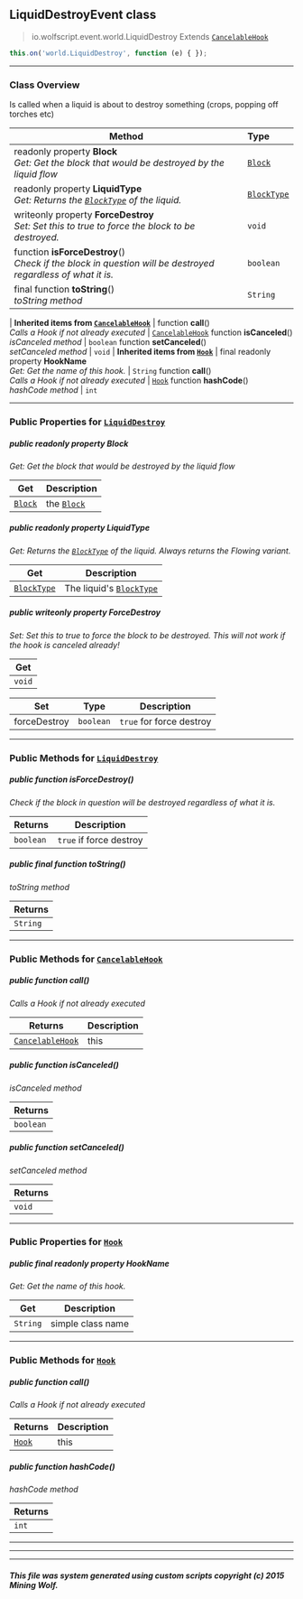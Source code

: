 ## LiquidDestroyEvent __class__

>io.wolfscript.event.world.LiquidDestroy
>Extends [`CancelableHook`](../../hook/CancelableHook.md)
``` javascript
this.on('world.LiquidDestroy', function (e) { });
```


---

### Class Overview

Is called when a liquid is about to destroy something (crops, popping off torches etc)

Method | Type   
--- | :--- 
 readonly property __Block__ <br> _Get: Get the block that would be destroyed by the liquid flow_ | [`Block`](../../api/world/blocks/Block.md)
 readonly property __LiquidType__ <br> _Get: Returns the [`BlockType`](../../api/world/blocks/BlockType.md) of the liquid._ | [`BlockType`](../../api/world/blocks/BlockType.md)
 writeonly property __ForceDestroy__ <br> _Set: Set this to true to force the block to be destroyed._ | `void`
 function __isForceDestroy__() <br> _Check if the block in question will be destroyed regardless of what it is._ | `boolean`
final function __toString__() <br> _toString method_ | `String`
 |
__Inherited items from [`CancelableHook`](../../hook/CancelableHook.md)__ |
 function __call__() <br> _Calls a Hook if not already executed_ | [`CancelableHook`](../../hook/CancelableHook.md)
 function __isCanceled__() <br> _isCanceled method_ | `boolean`
 function __setCanceled__() <br> _setCanceled method_ | `void`
 |
__Inherited items from [`Hook`](../../hook/Hook.md)__ |
final readonly property __HookName__ <br> _Get: Get the name of this hook._ | `String`
 function __call__() <br> _Calls a Hook if not already executed_ | [`Hook`](../../hook/Hook.md)
 function __hashCode__() <br> _hashCode method_ | `int`







---


### Public Properties for [`LiquidDestroy`](LiquidDestroy.md)

##### <a id='block'></a>public  readonly property __Block__

_Get: Get the block that would be destroyed by the liquid flow_

Get | Description
--- | --- 
[`Block`](../../api/world/blocks/Block.md) | the [`Block`](../../api/world/blocks/Block.md)



##### <a id='liquidtype'></a>public  readonly property __LiquidType__

_Get: Returns the [`BlockType`](../../api/world/blocks/BlockType.md) of the liquid. Always returns the Flowing variant._

Get | Description
--- | --- 
[`BlockType`](../../api/world/blocks/BlockType.md) | The liquid's [`BlockType`](../../api/world/blocks/BlockType.md)



##### <a id='forcedestroy'></a>public  writeonly property __ForceDestroy__

_Set: Set this to true to force the block to be destroyed. This will not work if the hook is canceled already!_

Get | 
--- | 
`void` |

Set | Type | Description  
--- | --- | --- 
forceDestroy | `boolean` | `true` for force destroy


---

### Public Methods for [`LiquidDestroy`](LiquidDestroy.md)

##### <a id='isforcedestroy'></a>public  function __isForceDestroy__()

_Check if the block in question will be destroyed regardless of what it is._

Returns | Description
--- | --- 
`boolean` | `true` if force destroy


##### <a id='tostring'></a>public final function __toString__()

_toString method_

Returns | 
--- | 
`String` |


---

### Public Methods for [`CancelableHook`](../../hook/CancelableHook.md)

##### <a id='call'></a>public  function __call__()

_Calls a Hook if not already executed_

Returns | Description
--- | --- 
[`CancelableHook`](../../hook/CancelableHook.md) | this


##### <a id='iscanceled'></a>public  function __isCanceled__()

_isCanceled method_

Returns | 
--- | 
`boolean` |


##### <a id='setcanceled'></a>public  function __setCanceled__()

_setCanceled method_

Returns | 
--- | 
`void` |


---

### Public Properties for [`Hook`](../../hook/Hook.md)

##### <a id='hookname'></a>public final readonly property __HookName__

_Get: Get the name of this hook._

Get | Description
--- | --- 
`String` | simple class name



---

### Public Methods for [`Hook`](../../hook/Hook.md)

##### <a id='call'></a>public  function __call__()

_Calls a Hook if not already executed_

Returns | Description
--- | --- 
[`Hook`](../../hook/Hook.md) | this


##### <a id='hashcode'></a>public  function __hashCode__()

_hashCode method_

Returns | 
--- | 
`int` |


---


---


---


##### This file was system generated using custom scripts copyright (c) 2015 Mining Wolf.
	

